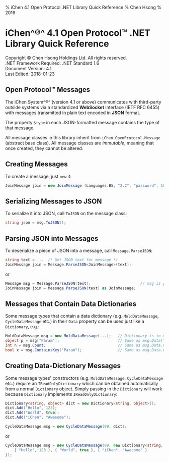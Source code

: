 ﻿% iChen 4.1 Open Protocol .NET Library Quick Reference
% Chen Hsong
% 2016

iChen^&reg;^ 4.1 Open Protocol&trade; .NET Library Quick Reference
====================================================================

Copyright &copy; Chen Hsong Holdings Ltd.  All rights reserved.  
.NET Framework Required: .NET Standard 1.6  
Document Version: 4.1  
Last Edited: 2018-01-23 


Open Protocol&trade; Messages
-------------------------------

The iChen System^&reg;^ (version 4.1 or above) communicates with third-party 
outside systems via a standardized **WebSocket** interface 
(IETF&nbsp;RFC&nbsp;6455) with messages transmitted in plain text encoded in 
**JSON** format. 

The property `$type` in each JSON-formatted message contains the type of that 
message. 

All message classes in this library inherit from `iChen.OpenProtocol.Message` 
(abstract base class). All message classes are *immutable*, meaning that once 
created, they cannot be altered. 


Creating Messages
-----------------

To create a message, just `new` it:

~~~~~~~~~~~~csharp
JoinMessage join = new JoinMessage (Languages.B5, "2.2", "password", 100);
~~~~~~~~~~~~


Serializing Messages to JSON
----------------------------

To serialize it into JSON, call `ToJSON` on the message class:

~~~~~~~~~~~~csharp
string json = msg.ToJSON();
~~~~~~~~~~~~


Parsing JSON into Messages
--------------------------

To deserialize a piece of JSON into a message, call `Message.ParseJSON`: 

~~~~~~~~~~~~csharp
string text = ...  /* Get JSON text for message */
JoinMessage join = Message.ParseJSON<JoinMessage>(text);
~~~~~~~~~~~~

or

~~~~~~~~~~~~csharp
Message msg = Message.ParseJSON(text);                      // msg is generic Message
JoinMessage join = Message.ParseJSON(text) as JoinMessage;
~~~~~~~~~~~~


Messages that Contain Data Dictionaries
---------------------------------------

Some message types that contain a data dictionary (e.g. `MoldDataMessage`, 
`CycleDataMessage` etc.) in their `Data` property can be used just like a 
`Dictionary`, e.g.: 

~~~~~~~~~~~~csharp
MoldDataMessage msg = new MoldDataMessage(...);   // Dictionary is in msg.Data
object p = msg["Param"];                          // Same as msg.Data["Param"];
int n = msg.Count;                                // Same as msg.Data.Count;
bool x = msg.ContainsKey("Param");                // Same as msg.Data.ContainsKey("Param");
~~~~~~~~~~~~


Creating Data-Dictionary Messages
---------------------------------

Some message types' constructors (e.g. `MoldDataMessage`, `CycleDataMessage` 
etc.) require an `IReadOnlyDictionary` which can be obtained automatically 
from a normal `Dictionary` object. Simply passing in the `Dictionary` will 
work because `Dictionary` implements `IReadOnlyDictionary`: 

~~~~~~~~~~~~csharp
Dictionary<string, object> dict = new Dictionary<string, object>();
dict.Add("Hello", 123);
dict.Add("World", true);
dict.Add("iChen", "Awesome");

CycleDataMessage msg = new CycleDataMessage(99, dict);
~~~~~~~~~~~~

or

~~~~~~~~~~~~csharp
CycleDataMessage msg = new CycleDataMessage(99, new Dictionary<string, object>() {
    { "Hello", 123 }, { "World", true }, { "iChen", "Awesome" }
});
~~~~~~~~~~~~
